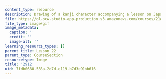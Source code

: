 ```yaml
---
content_type: resource
description: Drawing of a kanji character accompanying a lesson on Japanese.
file: https://ol-ocw-studio-app-production.s3.amazonaws.com/courses/21g-504-japanese-iv-spring-2009/7fdb0680538a2d7de119b7d3e92bb616_2912.gif
file_type: image/gif
image_metadata:
  caption: ''
  credit: ''
  image-alt: ''
learning_resource_types: []
parent_title: Lesson 22
parent_type: CourseSection
resourcetype: Image
title: '2912'
uid: 7fdb0680-538a-2d7d-e119-b7d3e92bb616
---
```

